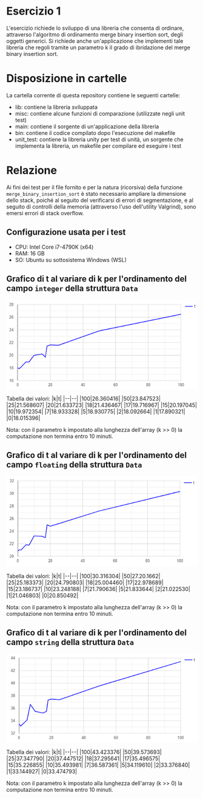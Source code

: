 # Esercizio 1
L'esercizio richiede lo sviluppo di una libreria che consenta di ordinare, attraverso l'algoritmo di ordinamento merge binary insertion sort, degli oggetti generici. Si richiede anche un'applicazione che implementi tale libreria che regoli tramite un parametro k il grado di ibridazione del merge binary insertion sort.

# Disposizione in cartelle
La cartella corrente di questa repository contiene le seguenti cartelle:
- lib: contiene la libreria sviluppata
- misc: contiene alcune funzioni di comparazione (utilizzate negli unit test)
- main: contiene il sorgente di un'applicazione della libreria
- bin: contiene il codice compilato dopo l'esecuzione del makefile
- unit_test: contiene la libreria unity per test di unità, un sorgente che implementa la libreria, un makefile per compilare ed eseguire i test

# Relazione
Ai fini dei test per il file fornito e per la natura (ricorsiva) della funzione `merge_binary_insertion_sort` è stato necessario ampliare la dimensione dello stack, poiché al seguito del verificarsi di errori di segmentazione, e al seguito di controlli della memoria (attraverso l'uso dell'utility Valgrind), sono emersi errori di stack overflow.
 

## Configurazione usata per i test
- CPU: Intel Core i7-4790K (x64)
- RAM: 16 GB
- SO: Ubuntu su sottosistema Windows (WSL)

## Grafico di t al variare di k per l'ordinamento del campo `integer` della struttura `Data`
![Grafico_Interi](grafico_interi.png) 

Tabella dei valori:
|k|t|
|--|--|
|100|26.360416|
|50|23.847523|
|25|21.568607|
|20|21.633723|
|18|21.436467|
|17|19.716967|
|15|20.197045|
|10|19.972354|
|7|18.933328|
|5|18.930775|
|2|18.092664|
|1|17.890321|
|0|18.015396|

Nota: con il parametro k impostato alla lunghezza dell'array (k >> 0) la computazione non termina entro 10 minuti.

## Grafico di t al variare di k per l'ordinamento del campo `floating` della struttura `Data`
![Grafico_Float](grafico_float.png) 

Tabella dei valori:
|k|t|
|--|--|
|100|30.316304|
|50|27.20.1662|
|25|25.183373|
|20|24.790803|
|18|25.004460|
|17|22.978689|
|15|23.186737|
|10|23.248188|
|7|21.790636|
|5|21.833644|
|2|21.022530|
|1|21.046803|
|0|20.850492|

Nota: con il parametro k impostato alla lunghezza dell'array (k >> 0) la computazione non termina entro 10 minuti.

## Grafico di t al variare di k per l'ordinamento del campo `string` della struttura `Data`
![Grafico_Stringhe](grafico_stringhe.png)

Tabella dei valori:
|k|t|
|--|--|
|100|43.423376|
|50|39.573693|
|25|37.347790|
|20|37.447512|
|18|37.295641|
|17|35.496575|
|15|35.226855|
|10|35.493981|
|7|36.587361|
|5|34.119610|
|2|33.376840|
|1|33.144927|
|0|33.474793|

Nota: con il parametro k impostato alla lunghezza dell'array (k >> 0) la computazione non termina entro 10 minuti.





